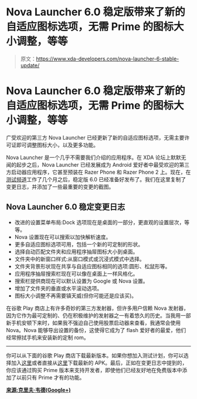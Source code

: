 # Nova Launcher 6.0 稳定版带来了新的自适应图标选项，无需 Prime 的图标大小调整，等等

> 原文：<https://www.xda-developers.com/nova-launcher-6-stable-update/>

# Nova Launcher 6.0 稳定版带来了新的自适应图标选项，无需 Prime 的图标大小调整，等等

广受欢迎的第三方 Nova Launcher 已经更新了新的自适应图标选项，无需主要许可证即可调整图标大小，以及更多功能。

Nova Launcher 是一个几乎不需要我们介绍的应用程序。在 XDA 论坛上默默无闻的起步之后，Nova Launcher 已经发展成为 Android 爱好者中最受欢迎的第三方启动器应用程序，它甚至预装在 Razer Phone 和 Razer Phone 2 上。现在，在[测试频道](https://www.xda-developers.com/nova-launcher-6-0-beta-new-features/)工作了几个月之后，稳定版 6.0 已经准备好发布了。我们在这里复制了变更日志，并添加了一些最重要的变更的截图。

## Nova Launcher 6.0 稳定变更日志

*   改进的设置菜单布局:Dock 选项现在是桌面的一部分，更直观的设置层次，等等。
*   Nova 设置现在可以搜索以加快解析速度。
*   更多自适应图标选项可用，包括一个新的可定制的形状。
*   选择自动匹配文件夹和应用程序抽屉图标大小到桌面。
*   文件夹中的新窗口样式:从窗口模式或沉浸式模式中选择。
*   文件夹背景形状现在共享与自适应图标相同的选项:圆形、松鼠形等。
*   应用程序抽屉搜索栏现在可以像在桌面上一样风格化。
*   搜索栏提供商现在可以默认设置为 Google 或 Nova 设置。
*   增加了文件夹的垂直或水平滚动选项。
*   图标大小调整不再需要镇天威(但你可能还是应该买)。

在谷歌 Play 商店上有许多奇妙的第三方发射器，但许多用户信赖 Nova 发射器，因为它作为最可定制的、仍在积极维护的发射器之一有着悠久的历史。当我用一部新手机安顿下来时，如果我不强迫自己使用股票启动器来查看，我通常会使用 Nova。Nova 能够导出设置的备份，这使得它成为了 flash 爱好者的最爱，他们经常擦拭手机来安装新的定制 rom。

* * *

你可以从下面的谷歌 Play 商店下载最新版本。如果你想加入测试计划，你可以选择加入[这里](https://play.google.com/apps/testing/com.teslacoilsw.launcher)或者直接从[这里](http://teslacoilsw.com/tesladirect/download.pl?packageName=com.teslacoilsw.launcher&betaType=public)下载最新的 APK。最后，正如在变更日志中提到的，你应该通过购买 Prime 版本来支持开发者，即使他们已经友好地在免费版本中添加了以前只有 Prime 才有的功能。

[**来源:克里夫·韦德(Google+)**](https://plus.google.com/u/0/+CliffWade/posts/PHXt6c7LC3s)